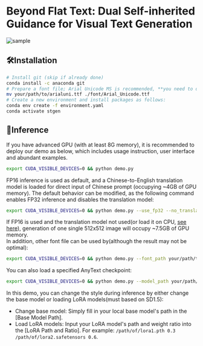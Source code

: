 # Beyond Flat Text: Dual Self-inherited Guidance for Visual Text Generation

![sample](docs/paper_teaser.png "sample")


## 🛠Installation
```bash
# Install git (skip if already done)
conda install -c anaconda git
# Prepare a font file; Arial Unicode MS is recommended, **you need to download it on your own**
mv your/path/to/arialuni.ttf ./font/Arial_Unicode.ttf
# Create a new environment and install packages as follows:
conda env create -f environment.yaml
conda activate stgen
```

## 🔮Inference
If you have advanced GPU (with at least 8G memory), it is recommended to deploy our demo as below, which includes usage instruction, user interface and abundant examples.
```bash
export CUDA_VISIBLE_DEVICES=0 && python demo.py
```
FP16 inference is used as default, and a Chinese-to-English translation model is loaded for direct input of Chinese prompt (occupying ~4GB of GPU memory). The default behavior can be modified, as the following command enables FP32 inference and disables the translation model:
```bash
export CUDA_VISIBLE_DEVICES=0 && python demo.py --use_fp32 --no_translator
```
If FP16 is used and the translation model not used(or load it on CPU, [see here](https://github.com/tyxsspa/AnyText/issues/33)), generation of one single 512x512 image will occupy ~7.5GB of GPU memory.  
In addition, other font file can be used by(although the result may not be optimal):
```bash
export CUDA_VISIBLE_DEVICES=0 && python demo.py --font_path your/path/to/font/file.ttf
```
You can also load a specified AnyText checkpoint:
```bash
export CUDA_VISIBLE_DEVICES=0 && python demo.py --model_path your/path/to/your/own/anytext.ckpt
```

In this demo, you can change the style during inference by either change the base model or loading LoRA models(must based on SD1.5):  
- Change base model: Simply fill in your local base model's path in the [Base Model Path].  
- Load LoRA models: Input your LoRA model's path and weight ratio into the [LoRA Path and Ratio]. For example: `/path/of/lora1.pth 0.3 /path/of/lora2.safetensors 0.6`.



